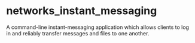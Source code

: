 # networks_instant_messaging
A command-line instant-messaging application which allows clients to log in and reliably transfer messages and files to one another.
